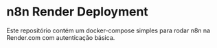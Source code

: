 # n8n Render Deployment

Este repositório contém um docker-compose simples para rodar n8n na Render.com com autenticação básica.
